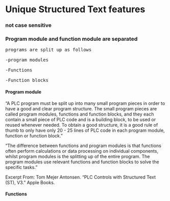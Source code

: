 #  Unique Structured Text features


### not case sensitive

### Program module and function module are separated
<pre>
programs are split up as follows

-program modules

-Functions

-Function blocks
</pre> 
#### Program module
“A PLC program must be split up into many small program pieces in order to have a good and clear program structure. The small program pieces are called program modules, functions and function blocks, and they each contain a small piece of PLC code and is a building block, to be used or reused whenever needed.
To obtain a good structure, it is a good rule of thumb to only have only 20 - 25 lines of PLC code in each program module, function or function block.”

“The difference between functions and program modules is that functions often perform calculations or data processing on individual components, whilst program modules is the splitting up of the entire program. The program modules use relevant functions and function blocks to solve the specific tasks.”

Excerpt From: Tom Mejer Antonsen. “PLC Controls with Structured Text (ST), V3.” Apple Books. 

#### Functions
